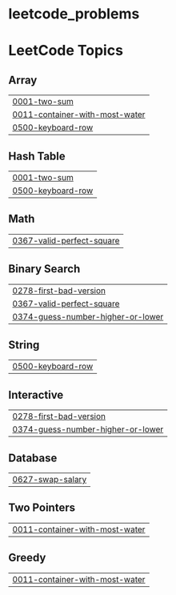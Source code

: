 # leetcode_problems
<!---LeetCode Topics Start-->
# LeetCode Topics
## Array
|  |
| ------- |
| [0001-two-sum](https://github.com/AlexshaPonChalesM/leetcode_problems/tree/master/0001-two-sum) |
| [0011-container-with-most-water](https://github.com/AlexshaPonChalesM/leetcode_problems/tree/master/0011-container-with-most-water) |
| [0500-keyboard-row](https://github.com/AlexshaPonChalesM/leetcode_problems/tree/master/0500-keyboard-row) |
## Hash Table
|  |
| ------- |
| [0001-two-sum](https://github.com/AlexshaPonChalesM/leetcode_problems/tree/master/0001-two-sum) |
| [0500-keyboard-row](https://github.com/AlexshaPonChalesM/leetcode_problems/tree/master/0500-keyboard-row) |
## Math
|  |
| ------- |
| [0367-valid-perfect-square](https://github.com/AlexshaPonChalesM/leetcode_problems/tree/master/0367-valid-perfect-square) |
## Binary Search
|  |
| ------- |
| [0278-first-bad-version](https://github.com/AlexshaPonChalesM/leetcode_problems/tree/master/0278-first-bad-version) |
| [0367-valid-perfect-square](https://github.com/AlexshaPonChalesM/leetcode_problems/tree/master/0367-valid-perfect-square) |
| [0374-guess-number-higher-or-lower](https://github.com/AlexshaPonChalesM/leetcode_problems/tree/master/0374-guess-number-higher-or-lower) |
## String
|  |
| ------- |
| [0500-keyboard-row](https://github.com/AlexshaPonChalesM/leetcode_problems/tree/master/0500-keyboard-row) |
## Interactive
|  |
| ------- |
| [0278-first-bad-version](https://github.com/AlexshaPonChalesM/leetcode_problems/tree/master/0278-first-bad-version) |
| [0374-guess-number-higher-or-lower](https://github.com/AlexshaPonChalesM/leetcode_problems/tree/master/0374-guess-number-higher-or-lower) |
## Database
|  |
| ------- |
| [0627-swap-salary](https://github.com/AlexshaPonChalesM/leetcode_problems/tree/master/0627-swap-salary) |
## Two Pointers
|  |
| ------- |
| [0011-container-with-most-water](https://github.com/AlexshaPonChalesM/leetcode_problems/tree/master/0011-container-with-most-water) |
## Greedy
|  |
| ------- |
| [0011-container-with-most-water](https://github.com/AlexshaPonChalesM/leetcode_problems/tree/master/0011-container-with-most-water) |
<!---LeetCode Topics End-->